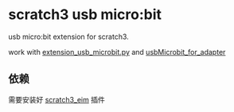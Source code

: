 # scratch3 usb micro:bit
usb micro:bit extension for scratch3.

work with [extension_usb_microbit.py](https://github.com/CodeLabClub/codelab_adapter_extensions/blob/master/extensions_v2/extension_usb_microbit.py) and [usbMicrobit_for_adapter](https://github.com/CodeLabClub/codelab_adapter_extensions/blob/master/firmware/readme.md)

## 依赖
需要安装好 [scratch3_eim](https://github.com/CodeLabClub/scratch3_eim) 插件
